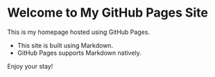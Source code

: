 # Welcome to My GitHub Pages Site

This is my homepage hosted using GitHub Pages.

- This site is built using Markdown.
- GitHub Pages supports Markdown natively.

Enjoy your stay!

